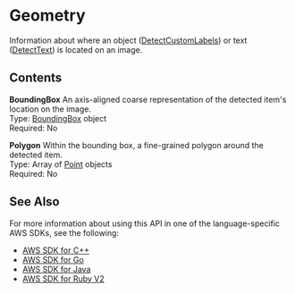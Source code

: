 # Geometry<a name="API_Geometry"></a>

Information about where an object \([DetectCustomLabels](API_DetectCustomLabels.md)\) or text \([DetectText](API_DetectText.md)\) is located on an image\.

## Contents<a name="API_Geometry_Contents"></a>

 **BoundingBox**   <a name="rekognition-Type-Geometry-BoundingBox"></a>
An axis\-aligned coarse representation of the detected item's location on the image\.  
Type: [BoundingBox](API_BoundingBox.md) object  
Required: No

 **Polygon**   <a name="rekognition-Type-Geometry-Polygon"></a>
Within the bounding box, a fine\-grained polygon around the detected item\.  
Type: Array of [Point](API_Point.md) objects  
Required: No

## See Also<a name="API_Geometry_SeeAlso"></a>

For more information about using this API in one of the language\-specific AWS SDKs, see the following:
+  [AWS SDK for C\+\+](https://docs.aws.amazon.com/goto/SdkForCpp/rekognition-2016-06-27/Geometry) 
+  [AWS SDK for Go](https://docs.aws.amazon.com/goto/SdkForGoV1/rekognition-2016-06-27/Geometry) 
+  [AWS SDK for Java](https://docs.aws.amazon.com/goto/SdkForJava/rekognition-2016-06-27/Geometry) 
+  [AWS SDK for Ruby V2](https://docs.aws.amazon.com/goto/SdkForRubyV2/rekognition-2016-06-27/Geometry) 